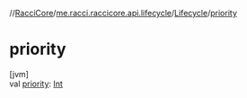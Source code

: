//[RacciCore](../../../index.md)/[me.racci.raccicore.api.lifecycle](../index.md)/[Lifecycle](index.md)/[priority](priority.md)

# priority

[jvm]\
val [priority](priority.md): [Int](https://kotlinlang.org/api/latest/jvm/stdlib/kotlin/-int/index.html)
